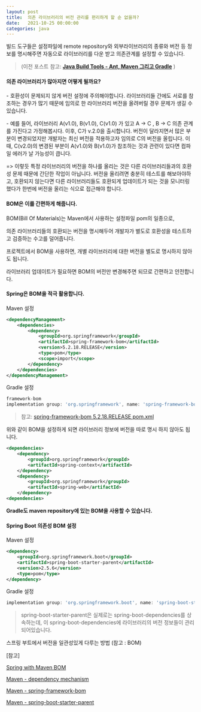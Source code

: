 ```yaml
---
layout: post
title:  의존 라이브러리의 버전 관리를 편리하게 할 순 없을까?
date:   2021-10-25 00:00:00
categories: java
---
```



빌드 도구들은 설정파일에 remote repository와 외부라이브러리의 종류와 버전 등 정보를 명시해주면 자동으로 라이브러리를 다운 받고 의존관계를 설정할 수 있습니다.

> (이전 포스트 참고: **[Java Build Tools - Ant, Maven 그리고 Gradle](https://jerry92k.github.io/java/2021/10/24/Java-Build-Tools.html)** )



#### 의존 라이브러리가 많아지면 어떻게 될까요? 

 \- 호환성이 문제되지 않게 버전 설정에 주의해야합니다. 라이브러리들 간에도 서로를 참조하는 경우가 많기 때문에 임의로 한 라이브러리 버전을 올려버릴 경우 문제가 생길 수 있습니다.

 \- 예를 들어,  라이브러리 A(v1.0), B(v1.0), C(v1.0) 가 있고 A -> C ,  B -> C 의존 관계를 가진다고 가정해봅시다. 이후, C가 v.2.0을 출시합니다. 버전이 달라지면서 많은 부분이 변경되었지만 개발자는 최신 버전을 적용하고자 임의로 C의 버전을 올립니다. 이때, C(v2.0)의 변경된 부분이 A(v1.0)와 B(v1.0)가 참조하는 것과 관련이 있다면 컴파일 에러가 날 가능성이 큽니다.

=> 이렇듯 특정 라이브러리의 버전을 하나를 올리는 것은 다른 라이브러리들과의 호환성 문제 때문에 간단한 작업이 아닙니다. 버전을 올리려면 충분히 테스트를 해보아야하고, 호환되지 않는다면 다른 라이브러리들도 호환되게 업데이트가 되는 것을 모니터링 했다가 한번에 버전을 올리는 식으로 접근해야 합니다.



#### BOM은 이를 간편하게 해줍니다.

BOM(Bill Of Materials)는 Maven에서 사용하는 설정파일 pom의 일종으로,

의존 라이브러리들의 호환되는 버전을 명시해두어 개발자가 별도로 호환성을 테스트하고 검증하는 수고를 덜어줍니다.

프로젝트에서 BOM을 사용하면, 개별 라이브러리에 대한 버전을 별도로 명시하지 않아도 됩니다.

라이브러리 업데이트가 필요하면 BOM의 버전만 변경해주면 되므로 간편하고 안전합니다.



#### Spring은 BOM을 적극 활용합니다.

Maven 설정

```xml
<dependencyManagement>
    <dependencies>
        <dependency>
            <groupId>org.springframework</groupId>
            <artifactId>spring-framework-bom</artifactId>
            <version>5.2.18.RELEASE</version>
            <type>pom</type>
            <scope>import</scope>
        </dependency>
    </dependencies>
</dependencyManagement>
```

Gradle 설정

```groovy
framework-bom
implementation group: 'org.springframework', name: 'spring-framework-bom', version: '5.2.18.RELEASE', ext: 'pom'
```

>  참고: [spring-framework-bom 5.2.18.RELEASE pom.xml](https://repo1.maven.org/maven2/org/springframework/spring-framework-bom/5.2.18.RELEASE/spring-framework-bom-5.2.18.RELEASE.pom)



위와 같이 BOM을 설정하게 되면 라이브러리 정보에 버전을 따로 명시 하지 않아도 됩니다.

```xml
<dependencies>
    <dependency>
        <groupId>org.springframework</groupId>
        <artifactId>spring-context</artifactId>
    </dependency>
    <dependency>
        <groupId>org.springframework</groupId>
        <artifactId>spring-web</artifactId>
    </dependency>
<dependencies>
```

**Gradle도 maven repository에 있는 BOM을 사용할 수 있습니다.**



#### Spring Boot 의존성 BOM 설정

Maven 설정

```xml
<dependency>
    <groupId>org.springframework.boot</groupId>
    <artifactId>spring-boot-starter-parent</artifactId>
    <version>2.5.6</version>
    <type>pom</type>
</dependency>
```

Gradle 설정

```groovy
implementation group: 'org.springframework.boot', name: 'spring-boot-starter-parent', version: '2.5.6', ext: 'pom'
```

> spring-boot-starter-parent은 실제로는 spring-boot-dependencies를 상속하는데, 이 spring-boot-dependencies에 라이브러리의 버전 정보들이 관리되어있습니다.

스프링 부트에서 버전을 일관성있게 다루는 방법 (참고 : BOM)





[참고]

[Spring with Maven BOM](https://www.baeldung.com/spring-maven-bom)

[Maven - dependency mechanism](https://maven.apache.org/guides/introduction/introduction-to-dependency-mechanism.html)

[Maven - spring-framework-bom](https://mvnrepository.com/artifact/org.springframework/spring-framework-bom/5.2.18.RELEASE)

[Maven - spring-boot-starter-parent](https://mvnrepository.com/artifact/org.springframework.boot/spring-boot-starter-parent)

